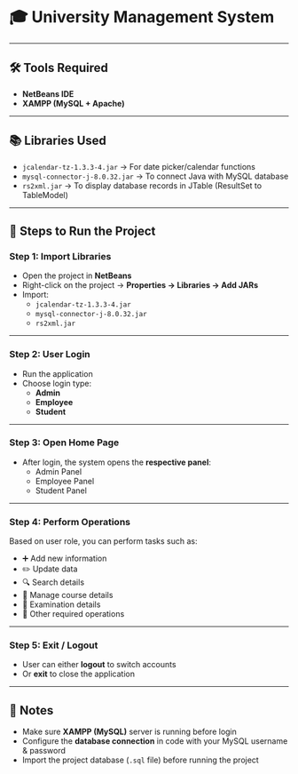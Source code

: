 # 🎓 University Management System


---

## 🛠 Tools Required
- **NetBeans IDE**
- **XAMPP (MySQL + Apache)**

---

## 📚 Libraries Used
- `jcalendar-tz-1.3.3-4.jar` → For date picker/calendar functions
- `mysql-connector-j-8.0.32.jar` → To connect Java with MySQL database
- `rs2xml.jar` → To display database records in JTable (ResultSet to TableModel)

---

## 🚀 Steps to Run the Project

### Step 1: Import Libraries
- Open the project in **NetBeans**
- Right-click on the project → **Properties → Libraries → Add JARs**
- Import:
  - `jcalendar-tz-1.3.3-4.jar`
  - `mysql-connector-j-8.0.32.jar`
  - `rs2xml.jar`

---

### Step 2: User Login
- Run the application
- Choose login type:
  - **Admin**
  - **Employee**
  - **Student**

---

### Step 3: Open Home Page
- After login, the system opens the **respective panel**:
  - Admin Panel
  - Employee Panel
  - Student Panel

---

### Step 4: Perform Operations
Based on user role, you can perform tasks such as:
- ➕ Add new information  
- ✏️ Update data  
- 🔍 Search details  
- 📘 Manage course details  
- 📝 Examination details  
- 📑 Other required operations  

---

### Step 5: Exit / Logout
- User can either **logout** to switch accounts
- Or **exit** to close the application

---

## 📌 Notes
- Make sure **XAMPP (MySQL)** server is running before login
- Configure the **database connection** in code with your MySQL username & password
- Import the project database (`.sql` file) before running the project
